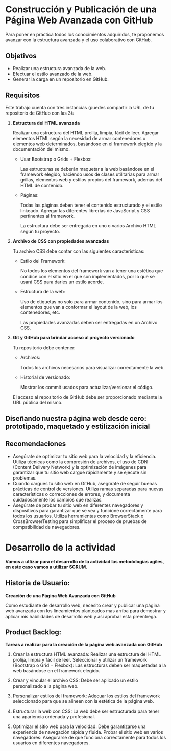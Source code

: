 # Construcción y Publicación de una Página Web Avanzada con GitHub

Para poner en práctica todos los conocimientos adquiridos, te proponemos avanzar con la estructura avanzada y el uso colaborativo con GitHub.

## Objetivos
- Realizar una estructura avanzada de la web.
- Efectuar el estilo avanzado de la web.
- Generar la carga en un repositorio en GitHub.

## Requisitos

Este trabajo cuenta con tres instancias (puedes compartir la URL de tu repositorio de GitHub con las 3):

1. **Estructura del HTML avanzada**

   Realizar una estructura del HTML prolija, limpia, fácil de leer. Agregar elementos HTML según la necesidad de armar contenedores o elementos web determinados, basándose en el framework elegido y la documentación del mismo.

   - Usar Bootstrap o Grids + Flexbox:

     Las estructuras se deberán maquetar a la web basándose en el framework elegido, haciendo usos de clases utilitarias para armar grillas, elementos web y estilos propios del framework, además del HTML de contenido.

   - Páginas:

     Todas las páginas deben tener el contenido estructurado y el estilo linkeado. Agregar las diferentes librerías de JavaScript y CSS pertinentes al framework.

     La estructura debe ser entregada en uno o varios Archivo HTML según tu proyecto.

2. **Archivo de CSS con propiedades avanzadas**

   Tu archivo CSS debe contar con las siguientes características:
   
   - Estilo del Framework:

     No todos los elementos del framework van a tener una estética que condice con el sitio en el que son implementados, por lo que se usará CSS para darles un estilo acorde.

   - Estructura de la web:

     Uso de etiquetas no solo para armar contenido, sino para armar los elementos que van a conformar el layout de la web, los contenedores, etc.

     Las propiedades avanzadas deben ser entregadas en un Archivo CSS.

3. **Git y GitHub para brindar acceso al proyecto versionado**

   Tu repositorio debe contener:
   
   - Archivos:

     Todos los archivos necesarios para visualizar correctamente la web.

   - Historial de versionado:

     Mostrar los commit usados para actualizar/versionar el código.

   El acceso al repositorio de GitHub debe ser proporcionado mediante la URL pública del mismo.

## Diseñando nuestra página web desde cero: prototipado, maquetado y estilización inicial

## Recomendaciones

- Asegúrate de optimizar tu sitio web para la velocidad y la eficiencia. Utiliza técnicas como la compresión de archivos, el uso de CDN (Content Delivery Network) y la optimización de imágenes para garantizar que tu sitio web cargue rápidamente y se ejecute sin problemas.
- Cuando cargues tu sitio web en GitHub, asegúrate de seguir buenas prácticas de control de versiones. Utiliza ramas separadas para nuevas características o correcciones de errores, y documenta cuidadosamente los cambios que realizas.
- Asegúrate de probar tu sitio web en diferentes navegadores y dispositivos para garantizar que se vea y funcione correctamente para todos los usuarios. Utiliza herramientas como BrowserStack o CrossBrowserTesting para simplificar el proceso de pruebas de compatibilidad de navegadores.

# Desarrollo de la actividad  
  
**Vamos a utlizar para el desarrollo de la actividad las metodologias agiles, en este caso vamos a utilizar SCRUM.**  
  
## Historia de Usuario:
**Creación de una Página Web Avanzada con GitHub**  

Como estudiante de desarrollo web, necesito crear y publicar una página web avanzada con los lineamientos planteados mas arriba para demostrar y aplicar mis habilidades de desarrollo web y asi aprobar esta preentrega. 

## Product Backlog:  
**Tareas a realizar para la creación de la página web avanzada con GitHub**  
  
1) Crear la estructura HTML avanzada: Realizar una estructura del HTML prolija, limpia y fácil de leer.
Seleccionar y utilizar un framework (Bootstrap o Grid + Flexbox): Las estructuras deben ser maquetadas a la web basándose en el framework elegido.

2) Crear y vincular el archivo CSS: Debe ser aplicado un estilo personalizado a la página web.

3) Personalizar estilos del framework: Adecuar los estilos del framework seleccionado para que se alineen con la estética de la página web.

4) Estructurar la web con CSS: La web debe ser estructurada para tener una apariencia ordenada y profesional.

5) Optimizar el sitio web para la velocidad: Debe garantizarse una experiencia de navegación rápida y fluida.
Probar el sitio web en varios navegadores: Asegurarse de que funciona correctamente para todos los usuarios en diferentes navegadores.









